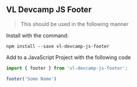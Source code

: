 ## VL Devcamp JS Footer

> This should be used in the following manner

Install with the command:

```
npm install --save vl-devcamp-js-footer
```

Add to a JavaScript Project with the following code

```javascript
import { footer } from 'vl-devcamp-js-footer';

footer('Some Name')
```